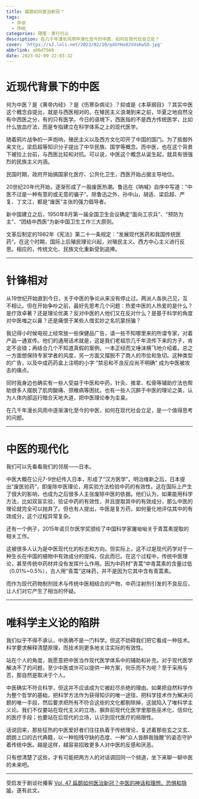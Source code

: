 ```yaml
---
title: 扁鹊如何医治新冠？
tags:
  - 杂谈
  - 传统
categories: 随笔：景行行止
description: 在几千年漫长风雨中演化至今的中医，如何在现代社会立足？
cover: 'https://s2.loli.net/2023/02/10/pXGYHo8JVdsKwSO.jpg'
abbrlink: a86d7560
date: 2023-02-09 22:03:32
---
```


# 近现代背景下的中医

何为中医？是《黄帝内经》？是《伤寒杂病论》？抑或是《本草纲目》？其实中医这个概念自提出，就是与西医相对的。在殖民主义浪潮到来之前，华夏之地自然没有中西医之分，有的只有医学。今日的语境下，西医指的不是西方传统医学，比如什么放血疗法，而是专指建立在科学体系之上的现代医学。

随着鸦片战争的一声炮响，殖民主义以及西方文化叩开了中国的国门。为了抵御外来文化，梁启超等知识分子提出了中华民族、国学等概念。而中医，也在这个背景下被拉上台前，与西医比较和对抗。可以说，中医这个概念从诞生起，就具有很强烈的民族主义内涵。

民国时期，政府开始搞国家化医疗、公共化卫生，西医开始占据主导地位。

20世纪20年代开始，逐渐形成了一股废医热潮。鲁迅在《呐喊》自序中写道：“中医不过是一种有意的或无意的骗子”。除鲁迅之外，孙中山，胡适、梁启超、严复、丁文江，都是“废医”主张的强力倡导者。

新中国建立之后，1950年8月第一届全国卫生会议确定“面向工农兵”、“预防为主”、“团结中西医”为新中国卫生工作三大原则。

文革后制定的1982年《宪法》第二十一条规定：“发展现代医药和我国传统医药”。在这个时期，国际上后殖民理论兴起，对殖民主义、西方中心主义进行反思。相应的，传统文化、民族文化重新受到追捧。

---
# 针锋相对

从19世纪开始直到今日，关于中医的争论从来没有停止过。两派人各执己见，互不相让。但在开始争吵之前，最好先思考几个问题：热爱中医的人热爱的是什么？是疗效卓著？还是理论优美？反对中医的人他们又在反对什么？是基于科学的角度对中医嗤之以鼻？还是痛恨于某些人借玄妙之名坑蒙拐骗？

我记得小时候电视上经常放一些保健品广告，请一些不知哪里来的所谓专家，对着产品一通宣传。他们的通用话术就是，这是我们老祖宗几千年流传下来的方子，肯定不会错；再结合几个不知道真假的案例，一本正经而又唾沫横飞地介绍着。总之一方面想保持专家学者的风度，另一方面又摆脱不了商人的市侩和急切。这种类型的广告，以及中成药药盒上注明的小字 ”禁忌和不良反应尚不明确“ 成为中医被攻击的痛点。

同时我身边也确实有一些人受益于中医和中药，针灸、推拿、松骨等辅助疗法也帮助很多人摆脱了肌肉酸痛、颈椎病等困扰。也有一些人沉醉于中医的理论之美，认为人体内部运行暗合天地大道，把中医理论奉为圭臬。

在几千年漫长风雨中逐渐演化至今的中医，如何在现代社会立足，是一个值得思考的问题。

---
# 中医的现代化

我们可以先看看我们的邻居——日本。

中医大概在公元7-9世纪传入日本，形成了“汉方医学”。明治维新之后，日本提出“废医验药”，即废除中医理论，用实验方法检验中药的有效性。这在国际上产生了很大的影响，也成为之后很多人主张废除中医的依据。他们认为，如果能用科学方法，比如双盲实验，验证中药的有效性，并且提取其中的有效成分，那么中医的理论就完全可以抛弃了。但也有人提出，中医是复方药，如何量化地评估其中的有效成分，这个过程异常复杂。


还有一个例子，2015年诺贝尔医学奖颁给了中国科学家屠呦呦关于青蒿素提取的相关工作。

这被很多人认为是中医现代化的标志和方向。但实际上，这不过是现代药学对于一种生长在中国的植物中有效成分的提纯，仅此而已。在这个过程中，传统中医理论，甚至传统中药材并没有发挥什么作用。因为中药材”青蒿“中青蒿素的含量过低（0.01%~0.5%），古人用”青蒿“这味药，并不是因为它其中含有青蒿素。

而作为现代药物制剂技术与传统中医相结合的产物，中药注射剂引发的不良反应，让人们对它产生了相当的怀疑。

---
# 唯科学主义论的陷阱

我们似乎不得不承认，中医确不是一门科学。但这不妨碍我们把它看成一种技术。科学要求解释清楚原理，而技术则更多地关注实际的有效性。

站在个人的角度，我愿意把中医当作现代医学体系中的辅助和补充。对于现代医学解决不了的问题，至少中医或许可以提供一种方案，何乐而不为呢？至于采用与否，那自然是取决于个人。

中医确实不符合科学，但这并不应该成为它被赶尽杀绝的理由。如果把自然科学作为整个哲学的基础，把科学方法作为获得知识的唯一途径，把科学技术作为解决问题的唯一手段，然后要求把所有不符合这些的文化都剔除掉，这就陷入了唯科学主义论。我们不仅要站在现代主义的立场，摒弃前现代化医学里那些巫术化、信仰化的医疗手段；也要站在后现代的立场，认识到现代医疗的局限性。

话说回来，那些狂热的中医爱好者们往往执着于传统理论，复述着那些玄之又玄、朗朗上口的古代典籍，以一种抱残守缺的态度、一种”众人皆醉我独醒“的姿态守护着传统中医。越是这样，越容易招致更多人对中医的反感和厌恶。

只有想清楚了这些，才有可能把两方人的对话调回同一个频道，坐下来聊一聊中医的未来吧。

---

受启发于剧谈社播客 [Vol. 47 扁鹊如何医治新冠？中医的神话和理想、恐惧和隐喻](https://www.xiaoyuzhoufm.com/episode/63dbe0291dde147a147de9e2)，遂有此文。
